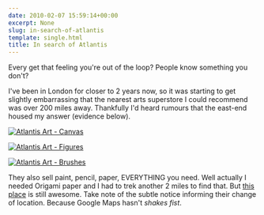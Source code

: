 ```yaml
---
date: 2010-02-07 15:59:14+00:00
excerpt: None
slug: in-search-of-atlantis
template: single.html
title: In search of Atlantis
---
```


Every get that feeling you're out of the loop? People know something you don't?

I've been in London for closer to 2 years now, so it was starting to get slightly embarrassing that the nearest arts superstore I could recommend was over 200 miles away. Thankfully I'd heard rumours that the east-end housed my answer (evidence below).

[![Atlantis Art - Canvas](http://farm3.static.flickr.com/2798/4337158149_a82bafce54.jpg)](http://www.flickr.com/photos/dbushell/4337158149/)

[![Atlantis Art - Figures](http://farm5.static.flickr.com/4003/4337157855_81766e34f9.jpg)](http://www.flickr.com/photos/dbushell/4337157855/)

[![Atlantis Art - Brushes](http://farm3.static.flickr.com/2791/4337158501_a1984d5dcb.jpg)](http://www.flickr.com/photos/dbushell/4337158501/)

They also sell paint, pencil, paper, EVERYTHING you need. Well actually I needed Origami paper and I had to trek another 2 miles to find that. But [this place](http://www.atlantisart.co.uk) is still awesome. Take note of the subtle notice informing their change of location. Because Google Maps hasn't _*shakes fist*_.
